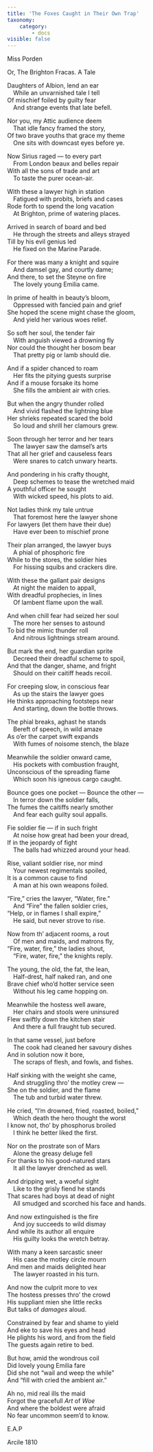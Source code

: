 ```yaml
---
title: 'The Foxes Caught in Their Own Trap'
taxonomy:
    category:
        - docs
visible: false
---
```


<div class="author">Miss Porden</div>

<span class="title">Or, The Brighton Fracas. A Tale  </span>
  
Daughters of Albion, lend an ear  
&emsp;While an unvarnished tale I tell  
Of mischief foiled by guilty fear  
&emsp;And strange events that late befell.  
  
Nor you, my Attic audience deem  
&emsp;That idle fancy framed the story,  
Of two brave youths that grace my theme  
&emsp;One sits with downcast eyes before ye.  
  
Now Sirius raged — to every part  
&emsp;From London beaux and belles repair  
With all the sons of trade and art  
&emsp;To taste the purer ocean-air.  
  
With these a lawyer high in station  
&emsp;Fatigued with probits, briefs and cases  
Rode forth to spend the long vacation  
&emsp;At Brighton, prime of watering places.  
  
Arrived in search of board and bed  
&emsp;He through the streets and alleys strayed  
Till by his evil genius led  
&emsp;He fixed on the Marine Parade.  
  
For there was many a knight and squire  
&emsp;And damsel gay, and courtly dame;  
And there, to set the Steyne on fire  
&emsp;The lovely young Emilia came.  
  
In prime of health in beauty’s bloom,  
&emsp;Oppressed with fancied pain and grief  
She hoped the scene might chase the gloom,  
&emsp;And yield her various woes relief.  
  
So soft her soul, the tender fair  
&emsp;With anguish viewed a drowning fly  
Nor could the thought her bosom bear  
&emsp;That pretty pig or lamb should die.  
  
And if a spider chanced to roam  
&emsp;Her fits the pitying guests surprise  
And if a mouse forsake its home  
&emsp;She fills the ambient air with cries.  
  
But when the angry thunder rolled  
&emsp;And vivid flashed the lightning blue  
Her shrieks repeated scared the bold  
&emsp;So loud and shrill her clamours grew.  
  
Soon through her terror and her tears  
&emsp;The lawyer saw the damsel’s arts  
That all her grief and causeless fears  
&emsp;Were snares to catch unwary hearts.  
  
And pondering in his crafty thought,  
&emsp;Deep schemes to tease the wretched maid  
A youthful officer he sought  
&emsp;With wicked speed, his plots to aid.  
  
Not ladies think my tale untrue  
&emsp;That foremost here the lawyer shone  
For lawyers (let them have their due)  
&emsp;Have ever been to mischief prone  
  
Their plan arranged, the lawyer buys  
&emsp;A phial of phosphoric fire  
While to the stores, the soldier hies  
&emsp;For hissing squibs and crackers dire.  
  
With these the gallant pair designs  
&emsp;At night the maiden to appall,  
With dreadful prophecies, in lines  
&emsp;Of lambent flame upon the wall.  
  
And when chill fear had seized her soul  
&emsp;The more her senses to astound  
To bid the mimic thunder roll  
&emsp;And nitrous lightnings stream around.  
  
But mark the end, her guardian sprite  
&emsp;Decreed their dreadful scheme to spoil,  
And that the danger, shame, and fright  
&emsp;Should on their caitiff heads recoil.  
  
For creeping slow, in conscious fear  
&emsp;As up the stairs the lawyer goes  
He thinks approaching footsteps near  
&emsp;And starting, down the bottle throws.  
  
The phial breaks, aghast he stands  
&emsp;Bereft of speech, in wild amaze  
As o’er the carpet swift expands  
&emsp;With fumes of noisome stench, the blaze  
  
Meanwhile the soldier onward came,  
&emsp;His pockets with combustion fraught,  
Unconscious of the spreading flame  
&emsp;Which soon his igneous cargo caught.  
  
Bounce goes one pocket — Bounce the other —  
&emsp;In terror down the soldier falls,  
The fumes the caitiffs nearly smother  
&emsp;And fear each guilty soul appalls.  
  
Fie soldier fie — if in such fright  
&emsp;At noise how great had been your dread,  
If in the jeopardy of fight  
&emsp;The balls had whizzed around your head.  
  
Rise, valiant soldier rise, nor mind  
&emsp;Your newest regimentals spoiled,  
It is a common cause to find  
&emsp;A man at his own weapons foiled.  
  
“Fire,” cries the lawyer, “Water, fire.”  
&emsp;And “Fire” the fallen soldier cries,  
“Help, or in flames I shall expire,”  
&emsp;He said, but never strove to rise.  
  
Now from th’ adjacent rooms, a rout  
&emsp;Of men and maids, and matrons fly,  
“Fire, water, fire,” the ladies shout,  
&emsp;“Fire, water, fire,” the knights reply.  
  
The young, the old, the fat, the lean,  
&emsp;Half-drest, half naked ran, and one  
Brave chief who’d hotter service seen  
&emsp;Without his leg came hopping on.  
  
Meanwhile the hostess well aware,  
&emsp;Her chairs and stools were uninsured  
Flew swiftly down the kitchen stair  
&emsp;And there a full fraught tub secured.  
  
In that same vessel, just before  
&emsp;The cook had cleaned her savoury dishes  
And in solution now it bore,  
&emsp;The scraps of flesh, and fowls, and fishes.  
  
Half sinking with the weight she came,  
&emsp;And struggling thro’ the motley crew —  
She on the soldier, and the flame  
&emsp;The tub and turbid water threw.  
  
He cried, “I’m drowned, fried, roasted, boiled,”  
&emsp;Which death the hero thought the worst  
I know not, tho’ by phosphorus broiled  
&emsp;I think he better liked the first.  
  
Nor on the prostrate son of Mars  
&emsp;Alone the greasy deluge fell  
For thanks to his good-natured stars  
&emsp;It all the lawyer drenched as well.  
  
And dripping wet, a woeful sight  
&emsp;Like to the grisly fiend he stands  
That scares had boys at dead of night  
&emsp;All smudged and scorched his face and hands.  
  
And now extinguished is the fire  
&emsp;And joy succeeds to wild dismay  
And while its author all enquire  
&emsp;His guilty looks the wretch betray.  
  
With many a keen sarcastic sneer  
&emsp;His case the motley circle mourn  
And men and maids delighted hear  
&emsp;The lawyer roasted in his turn.  
   
And now the culprit more to vex  
The hostess presses thro’ the crowd  
His suppliant mien she little recks  
But talks of *damages* aloud.  
  
Constrained by fear and shame to yield  
And eke to save his eyes and head  
He plights his word, and from the field  
The guests again retire to bed.  
  
But how, amid the wondrous coil  
Did lovely young Emilia fare  
Did she not “wail and weep the while”  
And “fill with cried the ambient air.”  
  
Ah no, mid real ills the maid  
Forgot the gracefull *Art* of *Woe*  
And where the boldest were afraid  
No fear uncommon seem’d to know.  
  
E.A.P  
  
Arcile 1810
